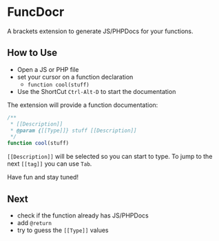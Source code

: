 # FuncDocr

A brackets extension to generate JS/PHPDocs for your functions.

## How to Use
* Open a JS or PHP file
* set your cursor on a function declaration
	* `function cool(stuff)`
* Use the ShortCut `Ctrl-Alt-D` to start the documentation

The extension will provide a function documentation:
```javascript
/**
 * [[Description]]
 * @param {[[Type]]} stuff [[Description]]
 */
function cool(stuff)
```
`[[Description]]` will be selected so you can start to type.
To jump to the next `[[tag]]` you can use `Tab`.

Have fun and stay tuned!


## Next
* check if the function already has JS/PHPDocs
* add `@return` 
* try to guess the `[[Type]]` values




